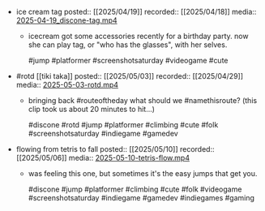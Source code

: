 - ice cream tag
  posted:: [[2025/04/19]]
  recorded:: [[2025/04/18]]
  media:: [2025-04-19_discone-tag.mp4](https://drive.google.com/file/d/1qi9PmCC00Eeo0Cq_vUskKmxhO4HJKS-G/view?usp=drive_link)
	- icecream got some accessories recently for a birthday party. now she can play tag, or "who has the glasses", with her selves.
	  
	  #jump #platformer #screenshotsaturday #videogame #cute
- #rotd [[tiki taka]]
  posted:: [[2025/05/03]]
  recorded:: [[2025/04/29]]
  media:: [2025-05-03-rotd.mp4](https://drive.google.com/file/d/1b1WXJVU_SKe8vT14MvBLzK_q2rYvZv3p/view?usp=drive_link)
	- bringing back #routeoftheday what should we #namethisroute? (this clip took us about 20 minutes to hit...)
	  
	  #discone #rotd #jump #platformer #climbing #cute #folk #screenshotsaturday #indiegame #gamedev
- flowing from tetris to fall
  posted:: [[2025/05/10]]
  recorded:: [[2025/05/06]]
  media:: [2025-05-10-tetris-flow.mp4](https://drive.google.com/file/d/1qSMTnbwlg-wILrYgnmrBQCJ7n4ocA4Ky/view)
	- was feeling this one, but sometimes it's the easy jumps that get you.
	  
	  #discone #jump #platformer #climbing #cute #folk #videogame #screenshotsaturday #indiegame #gamedev #indiegames #gaming